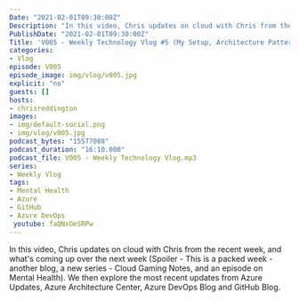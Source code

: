 ```yaml
---
Date: "2021-02-01T09:30:00Z"
Description: "In this video, Chris updates on cloud with Chris from the recent week, and what's coming up over the next week (Spoiler - This is a packed week - another blog, a new series - Cloud Gaming Notes, and an episode on Mental Health). We then explore the most recent updates from Azure Updates, Azure Architecture Center, Azure DevOps Blog and GitHub Blog."
PublishDate: "2021-02-01T09:30:00Z"
Title: 'V005 - Weekly Technology Vlog #5 (My Setup, Architecture Patterns, Mental Health and NEWS)'
categories:
- Vlog
episode: V005
episode_image: img/vlog/v005.jpg
explicit: "no"
guests: []
hosts:
- chrisreddington
images:
- img/default-social.png
- img/vlog/v005.jpg
podcast_bytes: "15577088"
podcast_duration: "16:10.000"
podcast_file: V005 - Weekly Technology Vlog.mp3
series:
- Weekly Vlog
tags:
- Mental Health
- Azure
- GitHub
- Azure DevOps
 youtube: faQNxOeSRPw
---
```

In this video, Chris updates on cloud with Chris from the recent week, and what's coming up over the next week (Spoiler - This is a packed week - another blog, a new series - Cloud Gaming Notes, and an episode on Mental Health). We then explore the most recent updates from Azure Updates, Azure Architecture Center, Azure DevOps Blog and GitHub Blog.